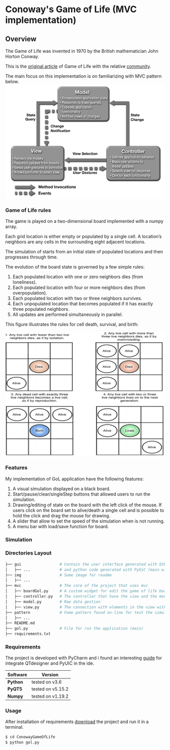 # Conoway's Game of Life (MVC implementation)

## Overview
The Game of Life was invented in 1970 by the British mathematician John Horton Conway.

This is the [original article](http://ddi.cs.uni-potsdam.de/HyFISCH/Produzieren/lis_projekt/proj_gamelife/ConwayScientificAmerican.htm) of Game of Life with the relative [community](https://www.conwaylife.com/). 

The main focus on this implementation is on familiarizing with MVC pattern below.
<img src="https://github.com/iacopoerpichini/ConowayGameOfLife/blob/master/img/mvc.png" height="361" width="516">

### Game of Life rules 
The game is played on a two-dimensional board implemented with a numpy array.

Each grid location is either empty or populated by a single cell. A location’s neighbors are any cells in the surrounding eight adjacent locations. 

The simulation of starts from an initial state of populated locations and then progresses through time.

The evolution of the board state is governed by a few simple rules:

  1. Each populated location with one or zero neighbors dies (from loneliness).
  2. Each populated location with four or more neighbors dies (from overpopulation).
  3. Each populated location with two or three neighbors survives.
  4. Each unpopulated location that becomes populated if it has exactly three populated neighbors.
  5. All updates are performed simultaneously in parallel.
  
This figure illustrates the rules for cell death, survival, and birth:

<img src="https://github.com/iacopoerpichini/ConowayGameOfLife/blob/master/img/rules.png" height="393" width="516">



### Features
My implementation of GoL application have the following features:
  
  1. A visual simulation displayed on a black board.
  2. Start/pause/clear/singleStep buttons that allowed users to run the simulation.
  3. Drawing/editing of state on the board with the left click of the mouse. If users click on the board set to alive/death a single cell and is possible to hold the click and drag the mouse for drawing.
  4. A slider that allow to set the speed of the simulation when is not running.
  5. A menu bar with load/save function for board.

### Simulation


### Directories Layout

```bash
├── gui                 # Contain the user interface generated with QtDesigner
│   ├── ...             # and python code generated with PyUiC (main window and two dialog)  
├── img                 # Some image for readme
│   ├── ... 
├── mvc                 # The core of the project that uses mvc
│   ├── boardGol.py     # A custom widget for edit the game of life board
│   ├── controller.py   # The controller that have the view and the model
│   ├── model.py        # Raw data gestion
│   ├── view.py         # The connection with elements in the view with model
├── pattern             # Fome pattern found on-line for test the simulation
│   ├── ... 
├── README.md
├── gol.py              # File for run the application (main)
├── requirements.txt
```

### Requirements
The project is developed with PyCharm and i found an interesting [guide](https://pythonpyqt.com/how-to-install-pyqt5-in-pycharm/) for integrate QTdesigner and PyUIC in the ide.

| Software   | Version           |
| -----------|-------------------|
| **Python** | tested on v3.6    | 
| **PyQT5**  | tested on v5.15.2 |
| **Numpy**  | tested on v1.19.2 |

### Usage
After installation of requirements [download](https://github.com/iacopoerpichini/ConowayGameOfLife.git) the project and run it in a terminal.
```sh
$ cd ConowayGameOfLife
$ python gol.py
```

